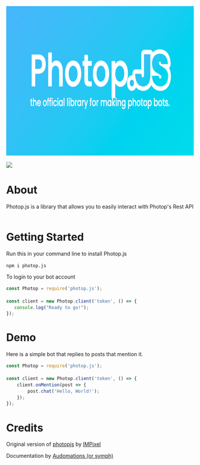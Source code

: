 <div allign="center">
    <img src="docs/images/banner.png" style="height: 400px;">
</div>

![](https://raster.shields.io/badge/Status-BETA-orange.png)

# About
Photop.js is a library that allows you to easily interact with Photop's Rest API
<br><br>
# Getting Started

Run this in your command line to install Photop.js

`npm i photop.js`

To login to your bot account

```js
const Photop = require('photop.js');

const client = new Photop.client('token', () => {
   console.log("Ready to go!");
});
```

# Demo

Here is a simple bot that replies to posts that mention it.

```js
const Photop = require('photop.js');

const client = new Photop.client('token', () => {
    client.onMention(post => {
        post.chat('Hello, World!');
    });
});
```

# Credits

Original version of [photopjs](https://www.npmjs.com/package/photopjs) by [IMPixel](https://impixel.tech)

Documentation by [Audomations (or symph)](https://github.com/Audomations)
